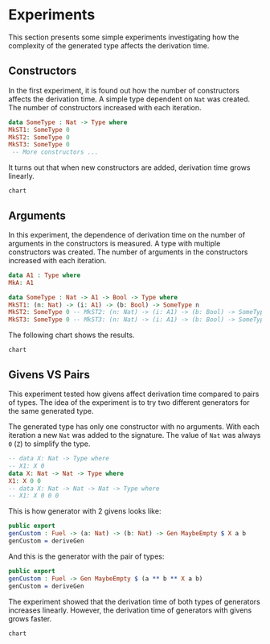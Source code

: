 # Experiments

This section presents some simple experiments investigating how the complexity of the generated type affects the derivation time.

## Constructors

In the first experiment, it is found out how the number of constructors affects the derivation time.
A simple type dependent on `Nat` was created. The number of constructors increased with each iteration.
```idris
data SomeType : Nat -> Type where
MkST1: SomeType 0
MkST2: SomeType 0
MkST3: SomeType 0
 -- More constructors ...
```

It turns out that when new constructors are added, derivation time grows linearly.
```
chart
```

## Arguments

In this experiment, the dependence of derivation time on the number of arguments in the constructors is measured.
A type with multiple constructors was created. The number of arguments in the constructors increased with each iteration.
```idris
data A1 : Type where
MkA: A1

data SomeType : Nat -> A1 -> Bool -> Type where
MkST1: (n: Nat) -> (i: A1) -> (b: Bool) -> SomeType n
MkST2: SomeType 0 -- MkST2: (n: Nat) -> (i: A1) -> (b: Bool) -> SomeType n
MkST3: SomeType 0 -- MkST3: (n: Nat) -> (i: A1) -> (b: Bool) -> SomeType n
```

The following chart shows the results.
```
chart
```

## Givens VS Pairs

This experiment tested how givens affect derivation time compared to pairs of types. The idea of the experiment is to try two different generators for the same generated type.

The generated type has only one constructor with no arguments. With each iteration a new `Nat` was added to the signature. The value of `Nat` was always `0` (`Z`) to simplify the type.
```idris
-- data X: Nat -> Type where
-- X1: X 0
data X: Nat -> Nat -> Type where
X1: X 0 0
-- data X: Nat -> Nat -> Nat -> Type where
-- X1: X 0 0 0
```

This is how generator with 2 givens looks like:
```idris
public export
genCustom : Fuel -> (a: Nat) -> (b: Nat) -> Gen MaybeEmpty $ X a b
genCustom = deriveGen
```

And this is the generator with the pair of types:
```idris
public export
genCustom : Fuel -> Gen MaybeEmpty $ (a ** b ** X a b)
genCustom = deriveGen
```

The experiment showed that the derivation time of both types of generators increases linearly. However, the derivation time of generators with givens grows faster.
```
chart
```